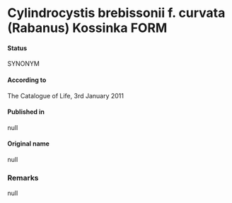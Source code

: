 Cylindrocystis brebissonii f. curvata (Rabanus) Kossinka FORM
=======

#### Status
SYNONYM

#### According to
The Catalogue of Life, 3rd January 2011

#### Published in
null

#### Original name
null

### Remarks
null